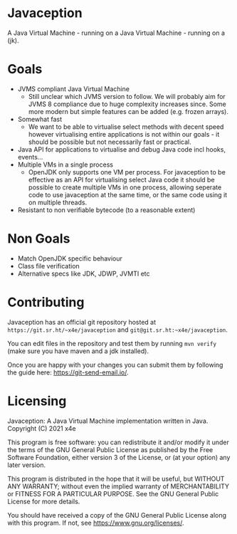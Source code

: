 # Javaception

A Java Virtual Machine - running on a Java Virtual Machine - running on a (jk).

# Goals
* JVMS compliant Java Virtual Machine
  - Still unclear which JVMS version to follow.
    We will probably aim for JVMS 8 compliance due to huge complexity increases since.
    Some more modern but simple features can be added (e.g. frozen arrays).
* Somewhat fast
  - We want to be able to virtualise select methods with decent speed however virtualising entire applications is not within our goals - it should be possible but not necessarily fast or practical.
* Java API for applications to virtualise and debug Java code incl hooks, events...
* Multiple VMs in a single process
  - OpenJDK only supports one VM per process.
    For javaception to be effective as an API for virtualising select Java code it should be possible to create multiple VMs in one process, allowing seperate code to use javaception at the same time, or the same code using it on multiple threads.
* Resistant to non verifiable bytecode (to a reasonable extent)

# Non Goals
* Match OpenJDK specific behaviour
* Class file verification
* Alternative specs like JDK, JDWP, JVMTI etc

# Contributing

Javaception has an official git repository hosted at `https://git.sr.ht/~x4e/javaception` and `git@git.sr.ht:~x4e/javaception`.

You can edit files in the repository and test them by running `mvn verify` (make sure you have maven and a jdk installed).

Once you are happy with your changes you can submit them by following the guide here: https://git-send-email.io/.

# Licensing

Javaception: A Java Virtual Machine implementation written in Java.
Copyright (C) 2021  x4e

This program is free software: you can redistribute it and/or modify
it under the terms of the GNU General Public License as published by
the Free Software Foundation, either version 3 of the License, or
(at your option) any later version.

This program is distributed in the hope that it will be useful,
but WITHOUT ANY WARRANTY; without even the implied warranty of
MERCHANTABILITY or FITNESS FOR A PARTICULAR PURPOSE.  See the
GNU General Public License for more details.

You should have received a copy of the GNU General Public License
along with this program.  If not, see <https://www.gnu.org/licenses/>.

